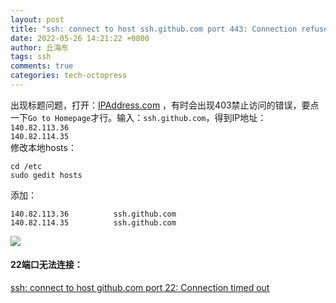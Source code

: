 ```yaml
---
layout: post
title: "ssh: connect to host ssh.github.com port 443: Connection refused"
date: 2022-05-26 14:21:22 +0800
author: 丘海东 
tags: ssh
comments: true
categories: tech-octopress
---
```

出现标题问题，打开：[IPAddress.com](https://www.ipaddress.com/) ，有时会出现403禁止访问的错误，要点一下`Go to Homepage`才行。输入：`ssh.github.com`，得到IP地址：  
`140.82.113.36`  
`140.82.114.35`  
修改本地hosts：  
```
cd /etc
sudo gedit hosts
```
添加：  
```
140.82.113.36          ssh.github.com
140.82.114.35          ssh.github.com
```
![](http://r.photo.store.qq.com/psc?/V53xBhKC4JFvE03uTNAL1QWxNF3K6JJT/bqQfVz5yrrGYSXMvKr.cqWdkQXFWB88lLNe9b.pKPd.bOkeCQ1XnXqIwv6SR2DItDkSBuzvyRWfXmXV4k8yccpRrk38TrDNSADQdQqoUnfE!/r)

#### 22端口无法连接：
[ssh: connect to host github.com port 22: Connection timed out](https://qiuhaidong.github.io/blog/2022/04/23/ssh-connect-to-host-github-dot-com-port-22-connection-timed-out/)
